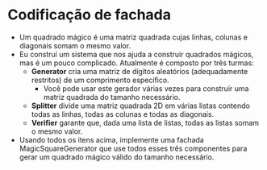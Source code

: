 # Codificação de fachada

- Um quadrado mágico é uma matriz quadrada cujas linhas, colunas e diagonais somam o mesmo valor.
- Eu construí um sistema que nos ajuda a construir quadrados mágicos, mas é um pouco complicado. Atualmente é composto por três turmas:
   - **Generator** cria uma matriz de dígitos aleatórios (adequadamente restritos) de um comprimento específico.
     - Você pode usar este gerador várias vezes para construir uma matriz quadrada do tamanho necessário.
   - **Splitter** divide uma matriz quadrada 2D em várias listas contendo todas as linhas, todas as colunas e todas as diagonais.
   - **Verifier** garante que, dada uma lista de listas, todas as listas somam o mesmo valor.
- Usando todos os itens acima, implemente uma fachada MagicSquareGenerator que use todos esses três componentes para gerar um quadrado mágico válido do tamanho necessário.